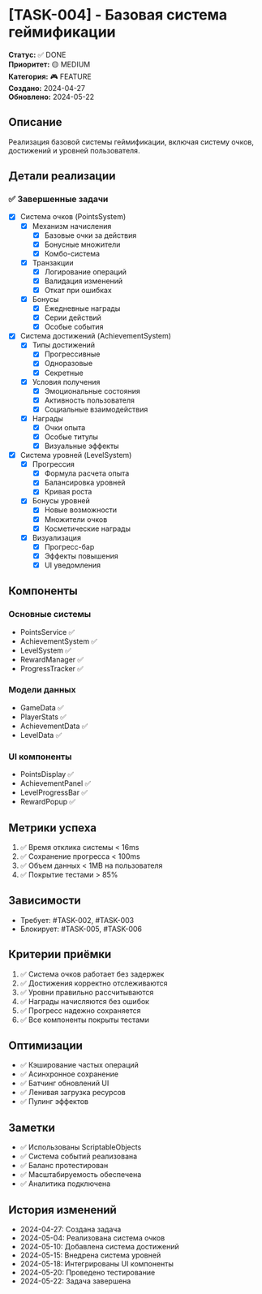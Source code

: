 # [TASK-004] - Базовая система геймификации

**Статус:** ✅ DONE  
**Приоритет:** 🟡 MEDIUM  
**Категория:** 🎮 FEATURE  
**Создано:** 2024-04-27  
**Обновлено:** 2024-05-22  

## Описание
Реализация базовой системы геймификации, включая систему очков, достижений и уровней пользователя.

## Детали реализации
### ✅ Завершенные задачи
- [x] Система очков (PointsSystem)
  - [x] Механизм начисления
    - [x] Базовые очки за действия
    - [x] Бонусные множители
    - [x] Комбо-система
  - [x] Транзакции
    - [x] Логирование операций
    - [x] Валидация изменений
    - [x] Откат при ошибках
  - [x] Бонусы
    - [x] Ежедневные награды
    - [x] Серии действий
    - [x] Особые события

- [x] Система достижений (AchievementSystem)
  - [x] Типы достижений
    - [x] Прогрессивные
    - [x] Одноразовые
    - [x] Секретные
  - [x] Условия получения
    - [x] Эмоциональные состояния
    - [x] Активность пользователя
    - [x] Социальные взаимодействия
  - [x] Награды
    - [x] Очки опыта
    - [x] Особые титулы
    - [x] Визуальные эффекты

- [x] Система уровней (LevelSystem)
  - [x] Прогрессия
    - [x] Формула расчета опыта
    - [x] Балансировка уровней
    - [x] Кривая роста
  - [x] Бонусы уровней
    - [x] Новые возможности
    - [x] Множители очков
    - [x] Косметические награды
  - [x] Визуализация
    - [x] Прогресс-бар
    - [x] Эффекты повышения
    - [x] UI уведомления

## Компоненты
### Основные системы
- PointsService ✅
- AchievementSystem ✅
- LevelSystem ✅
- RewardManager ✅
- ProgressTracker ✅

### Модели данных
- GameData ✅
- PlayerStats ✅
- AchievementData ✅
- LevelData ✅

### UI компоненты
- PointsDisplay ✅
- AchievementPanel ✅
- LevelProgressBar ✅
- RewardPopup ✅

## Метрики успеха
1. ✅ Время отклика системы < 16ms
2. ✅ Сохранение прогресса < 100ms
3. ✅ Объем данных < 1MB на пользователя
4. ✅ Покрытие тестами > 85%

## Зависимости
- Требует: #TASK-002, #TASK-003
- Блокирует: #TASK-005, #TASK-006

## Критерии приёмки
1. ✅ Система очков работает без задержек
2. ✅ Достижения корректно отслеживаются
3. ✅ Уровни правильно рассчитываются
4. ✅ Награды начисляются без ошибок
5. ✅ Прогресс надежно сохраняется
6. ✅ Все компоненты покрыты тестами

## Оптимизации
- ✅ Кэширование частых операций
- ✅ Асинхронное сохранение
- ✅ Батчинг обновлений UI
- ✅ Ленивая загрузка ресурсов
- ✅ Пулинг эффектов

## Заметки
- ✅ Использованы ScriptableObjects
- ✅ Система событий реализована
- ✅ Баланс протестирован
- ✅ Масштабируемость обеспечена
- ✅ Аналитика подключена

## История изменений
- 2024-04-27: Создана задача
- 2024-05-04: Реализована система очков
- 2024-05-10: Добавлена система достижений
- 2024-05-15: Внедрена система уровней
- 2024-05-18: Интегрированы UI компоненты
- 2024-05-20: Проведено тестирование
- 2024-05-22: Задача завершена 